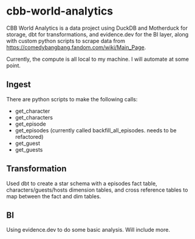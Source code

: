 # cbb-world-analytics

CBB World Analytics is a data project using DuckDB and Motherduck for storage, dbt for transformations, and evidence.dev for the BI layer, along with custom python scripts to scrape data from https://comedybangbang.fandom.com/wiki/Main_Page. 

Currently, the compute is all local to my machine. I will automate at some point. 

## Ingest

There are python scripts to make the following calls:
* get_character
* get_characters
* get_episode
* get_episodes (currently called backfill_all_episodes. needs to be refactored)
* get_guest
* get_guests

## Transformation

Used dbt to create a star schema with a episodes fact table, characters/guests/hosts dimension tables, and cross reference tables to map between the fact and dim tables.

## BI

Using evidence.dev to do some basic analysis. Will include more.

